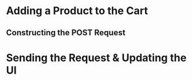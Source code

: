 # Adding a Product to the Cart

## Constructing the POST Request

# Sending the Request & Updating the UI




